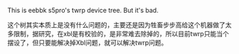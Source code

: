 This is eebbk s5pro's twrp device tree.
But it's bad.

这个树其实本质上是没有什么问题的，主要还是因为牲畜步步高给这个机器做了太多限制，据研究，在xbl是有校验的，是非常难去除掉的，所以目前twrp只能当个摆设了，但只要能解决掉Xbl问题，就可以解决twrp问题。
